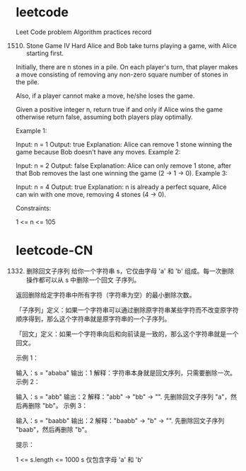 # leetcode
Leet Code problem Algorithm practices record

1510. Stone Game IV
Hard
Alice and Bob take turns playing a game, with Alice starting first.

Initially, there are n stones in a pile. On each player's turn, that player makes a move consisting of removing any non-zero square number of stones in the pile.

Also, if a player cannot make a move, he/she loses the game.

Given a positive integer n, return true if and only if Alice wins the game otherwise return false, assuming both players play optimally.

Example 1:

Input: n = 1
Output: true
Explanation: Alice can remove 1 stone winning the game because Bob doesn't have any moves.
Example 2:

Input: n = 2
Output: false
Explanation: Alice can only remove 1 stone, after that Bob removes the last one winning the game (2 -> 1 -> 0).
Example 3:

Input: n = 4
Output: true
Explanation: n is already a perfect square, Alice can win with one move, removing 4 stones (4 -> 0).
 
Constraints:

1 <= n <= 105

# leetcode-CN

1332. 删除回文子序列
给你一个字符串 s，它仅由字母 'a' 和 'b' 组成。每一次删除操作都可以从 s 中删除一个回文 子序列。

返回删除给定字符串中所有字符（字符串为空）的最小删除次数。

「子序列」定义：如果一个字符串可以通过删除原字符串某些字符而不改变原字符顺序得到，那么这个字符串就是原字符串的一个子序列。

「回文」定义：如果一个字符串向后和向前读是一致的，那么这个字符串就是一个回文。

示例 1：

输入：s = "ababa"
输出：1
解释：字符串本身就是回文序列，只需要删除一次。
示例 2：

输入：s = "abb"
输出：2
解释："abb" -> "bb" -> "". 
先删除回文子序列 "a"，然后再删除 "bb"。
示例 3：

输入：s = "baabb"
输出：2
解释："baabb" -> "b" -> "". 
先删除回文子序列 "baab"，然后再删除 "b"。

提示：

1 <= s.length <= 1000
s 仅包含字母 'a'  和 'b'
